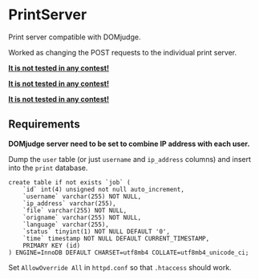 # PrintServer
Print server compatible with DOMjudge. 

Worked as changing the POST requests to the individual print server.

<u>**It is not tested in any contest!**</u>

<u>**It is not tested in any contest!**</u>

<u>**It is not tested in any contest!**</u>

## Requirements

**DOMjudge server need to be set to combine IP address with each user.**

Dump the `user` table (or just `username` and `ip_address` columns) and insert into the `print` database.

```mysql
create table if not exists `job` (
    `id` int(4) unsigned not null auto_increment,
    `username` varchar(255) NOT NULL,
    `ip_address` varchar(255),
    `file` varchar(255) NOT NULL,
    `origname` varchar(255) NOT NULL,
    `language` varchar(255),
    `status` tinyint(1) NOT NULL DEFAULT '0',
    `time` timestamp NOT NULL DEFAULT CURRENT_TIMESTAMP,
    PRIMARY KEY (id)
) ENGINE=InnoDB DEFAULT CHARSET=utf8mb4 COLLATE=utf8mb4_unicode_ci;
```

Set `AllowOverride All` in `httpd.conf` so that `.htaccess` should work.

